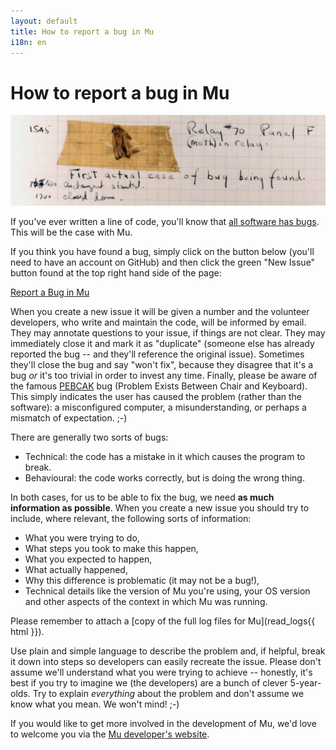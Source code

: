 ```yaml
---
layout: default
title: How to report a bug in Mu
i18n: en
---
```

# How to report a bug in Mu

<div class="row">
  <img src="/img/en/howto/bug.png" alt="The first bug" class="img-responsive center-block img-rounded movie"/>
  <br/>
</div>

If you've ever written a line of code, you'll know that
[all software has bugs](https://www.history.navy.mil/our-collections/photography/numerical-list-of-images/nhhc-series/nh-series/NH-96000/NH-96566-KN.html).
This will be the case with Mu.

If you think you have found a bug, simply click on the button below (you'll
need to have an account on GitHub) and then click the green "New Issue" button
found at the top right hand side of the page:

<div class="row text-center">
<p><a class="btn btn-lg btn-danger" href="https://github.com/mu-editor/mu/issues"
        role="button" target="_blank">Report a Bug in Mu</a></p>
</div>

When you create a new issue it will be given a number and the volunteer
developers, who write and maintain the code, will be informed by email. They
may annotate questions to your issue, if things are not clear. They may
immediately close it and mark it as "duplicate" (someone else has already
reported the bug -- and they'll reference the original issue). Sometimes
they'll close the bug and say "won't fix", because they disagree that it's a
bug *or* it's too trivial in order to invest any time. Finally, please be aware
of the famous [PEBCAK](https://en.wiktionary.org/wiki/PEBCAK) bug (Problem
Exists Between Chair and Keyboard). This simply indicates the user has caused
the problem (rather than the software): a misconfigured computer, a
misunderstanding, or perhaps a mismatch of expectation. ;-)

There are generally two sorts of bugs:

* Technical: the code has a mistake in it which causes the program to break.
* Behavioural: the code works correctly, but is doing the wrong thing.

In both cases, for us to be able to fix the bug, we need **as much information
as possible**. When you create a new issue you should try to include, where
relevant, the following sorts of information:

* What you were trying to do,
* What steps you took to make this happen,
* What you expected to happen,
* What actually happened,
* Why this difference is problematic (it may not be a bug!),
* Technical details like the version of Mu you're using, your OS version and
  other aspects of the context in which Mu was running. 

Please remember to attach a [copy of the full log files for Mu](read_logs{{ html }}).

Use plain and simple language to describe the problem and, if helpful, break
it down into steps so developers can easily recreate the issue. Please don't
assume we'll understand what you were trying to achieve -- honestly, it's best
if you try to imagine we (the developers) are a bunch of clever 5-year-olds. 
Try to explain *everything* about the problem and don't assume we know what you
mean. We won't mind! ;-)

If you would like to get more involved in the development of Mu, we'd love to
welcome you via the [Mu developer's website](http://mu.rtfd.io/).
